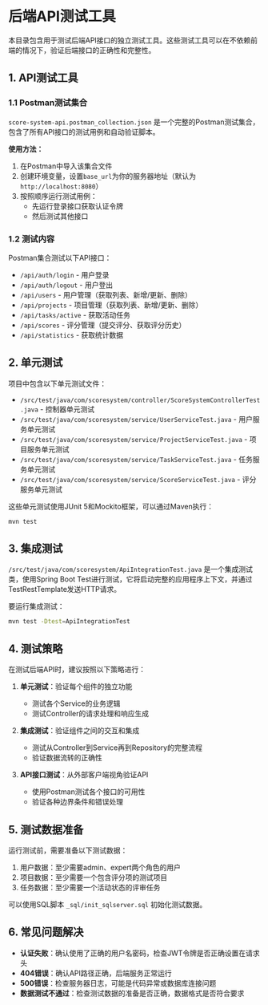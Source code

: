 # 后端API测试工具

本目录包含用于测试后端API接口的独立测试工具。这些测试工具可以在不依赖前端的情况下，验证后端接口的正确性和完整性。

## 1. API测试工具

### 1.1 Postman测试集合

`score-system-api.postman_collection.json` 是一个完整的Postman测试集合，包含了所有API接口的测试用例和自动验证脚本。

**使用方法：**

1. 在Postman中导入该集合文件
2. 创建环境变量，设置`base_url`为你的服务器地址（默认为`http://localhost:8080`）
3. 按照顺序运行测试用例：
   - 先运行登录接口获取认证令牌
   - 然后测试其他接口

### 1.2 测试内容

Postman集合测试以下API接口：

- `/api/auth/login` - 用户登录
- `/api/auth/logout` - 用户登出
- `/api/users` - 用户管理（获取列表、新增/更新、删除）
- `/api/projects` - 项目管理（获取列表、新增/更新、删除）
- `/api/tasks/active` - 获取活动任务
- `/api/scores` - 评分管理（提交评分、获取评分历史）
- `/api/statistics` - 获取统计数据

## 2. 单元测试

项目中包含以下单元测试文件：

- `/src/test/java/com/scoresystem/controller/ScoreSystemControllerTest.java` - 控制器单元测试
- `/src/test/java/com/scoresystem/service/UserServiceTest.java` - 用户服务单元测试
- `/src/test/java/com/scoresystem/service/ProjectServiceTest.java` - 项目服务单元测试
- `/src/test/java/com/scoresystem/service/TaskServiceTest.java` - 任务服务单元测试
- `/src/test/java/com/scoresystem/service/ScoreServiceTest.java` - 评分服务单元测试

这些单元测试使用JUnit 5和Mockito框架，可以通过Maven执行：

```bash
mvn test
```

## 3. 集成测试

`/src/test/java/com/scoresystem/ApiIntegrationTest.java` 是一个集成测试类，使用Spring Boot Test进行测试，它将启动完整的应用程序上下文，并通过TestRestTemplate发送HTTP请求。

要运行集成测试：

```bash
mvn test -Dtest=ApiIntegrationTest
```

## 4. 测试策略

在测试后端API时，建议按照以下策略进行：

1. **单元测试**：验证每个组件的独立功能
   - 测试各个Service的业务逻辑
   - 测试Controller的请求处理和响应生成

2. **集成测试**：验证组件之间的交互和集成
   - 测试从Controller到Service再到Repository的完整流程
   - 验证数据流转的正确性

3. **API接口测试**：从外部客户端视角验证API
   - 使用Postman测试各个接口的可用性
   - 验证各种边界条件和错误处理

## 5. 测试数据准备

运行测试前，需要准备以下测试数据：

1. 用户数据：至少需要admin、expert两个角色的用户
2. 项目数据：至少需要一个包含评分项的测试项目
3. 任务数据：至少需要一个活动状态的评审任务

可以使用SQL脚本 `_sql/init_sqlserver.sql` 初始化测试数据。

## 6. 常见问题解决

- **认证失败**：确认使用了正确的用户名密码，检查JWT令牌是否正确设置在请求头
- **404错误**：确认API路径正确，后端服务正常运行
- **500错误**：检查服务器日志，可能是代码异常或数据库连接问题
- **数据测试不通过**：检查测试数据的准备是否正确，数据格式是否符合要求 